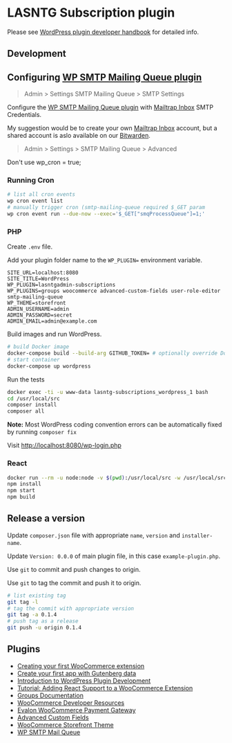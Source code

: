 # LASNTG Subscription plugin

Please see [WordPress plugin developer handbook](https://developer.wordpress.org/plugins/) for detailed info. 

## Development

## Configuring [WP SMTP Mailing Queue plugin](https://wordpress.org/plugins/smtp-mailing-queue/) 

> Admin > Settings SMTP Mailing Queue > SMTP Settings

Configure the [WP SMTP Mailing Queue plugin](https://wordpress.org/plugins/smtp-mailing-queue/) with [Mailtrap Inbox](https://mailtrap.io/) SMTP Credentials. 

My suggestion would be to create your own [Mailtrap Inbox](https://mailtrap.io/) account, but a shared account is aslo available on our [Bitwarden](https://bitwarden.veri.ie).

> Admin > Settings > SMTP Mailing Queue > Advanced 

Don't use wp_cron = true;

### Running Cron

```sh
# list all cron events
wp cron event list
# manually trigger cron (smtp-mailing-queue required $_GET param
wp cron event run --due-now --exec='$_GET["smqProcessQueue"]=1;'
```

### PHP

Create `.env` file. 

Add your plugin folder name to the `WP_PLUGIN=` environment variable.

```
SITE_URL=localhost:8080
SITE_TITLE=WordPress
WP_PLUGIN=lasntgadmin-subscriptions
WP_PLUGINS=groups woocommerce advanced-custom-fields user-role-editor smtp-mailing-queue
WP_THEME=storefront
ADMIN_USERNAME=admin
ADMIN_PASSWORD=secret
ADMIN_EMAIL=admin@example.com
```

Build images and run WordPress.

```sh
# build Docker image
docker-compose build --build-arg GITHUB_TOKEN= # optionally override Dockerfile build arguments by appending --build-arg USER_ID=$(id -u)
# start container
docker-compose up wordpress 
```

Run the tests

```sh
docker exec -ti -u www-data lasntg-subscriptions_wordpress_1 bash
cd /usr/local/src
composer install
composer all
```

__Note:__ Most WordPress coding convention errors can be automatically fixed by running `composer fix`

Visit [http://localhost:8080/wp-login.php](localhost:8080/wp-login.php)

### React

```sh
docker run --rm -u node:node -v $(pwd):/usr/local/src -w /usr/local/src -ti node:lts-alpine ash
npm install
npm start
npm build
```

## Release a version

Update `composer.json` file with appropriate `name`, `version` and `installer-name`.

Update `Version: 0.0.0` of main plugin file, in this case `example-plugin.php`.

Use `git` to commit and push changes to origin.

Use `git` to tag the commit and push it to origin.

```sh
# list existing tag
git tag -l
# tag the commit with appropriate version
git tag -a 0.1.4
# push tag as a release
git push -u origin 0.1.4
```

## Plugins

- [Creating your first WooCommerce extension](https://developer.woocommerce.com/extension-developer-guide/creating-your-first-extension/)
- [Create your first app with Gutenberg data](https://developer.wordpress.org/block-editor/how-to-guides/data-basics/1-data-basics-setup/)
- [Introduction to WordPress Plugin Development](https://developer.wordpress.org/plugins/intro/)
- [Tutorial: Adding React Support to a WooCommerce Extension](https://developer.woocommerce.com/2020/11/13/tutorial-adding-react-support-to-a-woocommerce-extension/)
- [Groups Documentation](https://docs.itthinx.com/document/groups/)
- [WooCommerce Developer Resources](https://developer.woocommerce.com/)
- [Evalon WooCommerce Payment Gateway](https://developer.elavon.com/na/docs/converge/1.0.0/integration-guide/shopping_carts/woocommerce_installation_guide)
- [Advanced Custom Fields](https://www.advancedcustomfields.com/resources)
- [WooCommerce Storefront Theme](https://woocommerce.com/documentation/themes/storefront/)
- [WP SMTP Mail Queue](https://wordpress.org/plugins/smtp-mailing-queue/)
